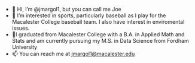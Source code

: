 - 👋 Hi, I’m @jmargol1, but you can call me Joe
- 👀 I’m interested in sports, particularly baseball as I play for the Macalester College baseball team. I also have interest in enviromental issues.
- 🌱I graduated from Macalester College with a B.A. in Applied Math and Stats and am currently pursuing my M.S. in Data Science from Fordham University
- 📫 You can reach me at jmargol1@macalester.edu

<!---
jmargol1/jmargol1 is a ✨ special ✨ repository because its `README.md` (this file) appears on your GitHub profile.
You can click the Preview link to take a look at your changes.
--->
